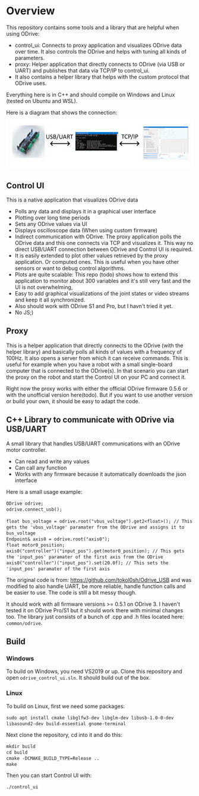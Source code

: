 # Overview
This repository contains some tools and a library that are helpful when using ODrive:
 - control_ui: Connects to proxy application and visualizes ODrive data over time. It also controls the ODrive and helps with tuning all kinds of parameters.
 - proxy: Helper application that directly connects to ODrive (via USB or UART) and publishes that data via TCP/IP to control_ui.
 - It also contains a helper library that helps with the custom protocol that ODrive uses.

 Everything here is in C++ and should compile on Windows and Linux (tested on Ubuntu and WSL).

Here is a diagram that shows the connection:
 ![](images/control_ui_diag.png)

## Control UI
This is a native application that visualizes ODrive data
 - Polls any data and displays it in a graphical user interface
 - Plotting over long time periods
 - Sets any ODrive values via UI
 - Displays oscilloscope data (When using custom firmware)
 - Indirect communication with ODrive. The proxy application polls the ODrive data and this one connects via TCP and visualizes it. This way no direct USB/UART connection between ODrive and Control UI is required.
 - It is easily extended to plot other values retrieved by the proxy application. Or computed ones. This is useful when you have other sensors or want to debug control algorithms.
 - Plots are quite scalable: This repo (todo) shows how to extend this application to monitor about 300 variables and it's still very fast and the UI is not overwhelming,
 - Easy to add graphical visualizations of the joint states or video streams and keep it all synchronized.
 - Also should work with ODrive S1 and Pro, but I havn't tried it yet.
 - No JS;)

## Proxy
This is a helper application that directly connects to the ODrive (with the helper library) and basically polls all kinds of values with a frequency of 100Hz. It also opens a server from which it can receive commands.
This is useful for example when you have a robot with a small single-board computer that is connected to the ODrive(s). In that scenario you can start the proxy on the robot and start the Control UI on your PC and connect it.

Right now the proxy works with either the official ODrive firmware 0.5.6 or with the unofficial version here(todo). But if you want to use another version or build your own, it should be easy to adapt the code.

## C++ Library to communicate with ODrive via USB/UART
A small library that handles USB/UART communications with an ODrive motor controller.
 - Can read and write any values
 - Can call any function
 - Works with any firmware because it automatically downloads the json interface

Here is a small usage example:

```
ODrive odrive;
odrive.connect_usb();

float bus_voltage = odrive.root("vbus_voltage").get2<float>(); // This gets the 'vbus_voltage' paramater from the ODrive and assigns it to bus_voltage
Endpoint& axis0 = odrive.root("axis0");  
float motor0_position;
axis0("controller")("input_pos").get(motor0_position); // This gets the 'input_pos' paramater of the first axis from the ODrive
axis0("controller")("input_pos").set(20.0f); // This sets the 'input_pos' paramater of the first axis
```
The original code is from: https://github.com/tokol0sh/Odrive_USB and was modified to also handle UART, be more reliable, handle function calls and be easier to use. The code is still a bit messy though.

It should work with all firmware versions >= 0.5.1 on ODrive 3. I haven't tested it on ODrive Pro/S1 but it should work there with minimal changes too. The library just consists of a bunch of .cpp and .h files located here: `common/odrive`.


## Build
### Windows
To build on Windows, you need VS2019 or up. Clone this repository and open `odrive_control_ui.sln`. It should build out of the box.

### Linux
To build on Linux, first we need some packages:
```
sudo apt install cmake libglfw3-dev libglm-dev libusb-1.0-0-dev libasound2-dev build-essential gnome-terminal
```

Next clone the repository, cd into it and do this:
```
mkdir build
cd build
cmake -DCMAKE_BUILD_TYPE=Release ..
make
```

Then you can start Control UI with:
```
./control_ui
```
